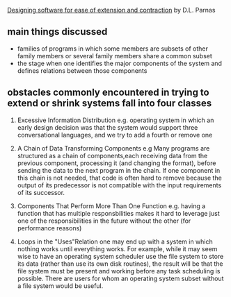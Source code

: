[Designing software for ease of extension and contraction](https://courses.cs.washington.edu/courses/cse503/08wi/parnas-1979.pdf) by D.L. Parnas

## main things discussed

- families of programs in which some members are subsets of other family members or several family members share a common subset
- the stage when one identifies the major components of the system and defines relations between those components

## obstacles commonly encountered in trying to extend or shrink systems fall into four classes

1. Excessive Information Distribution
   e.g. operating system in which an early design decision was that the system would support three conversational languages, and we try to add a fourth or remove one

2. A Chain of Data Transforming Components
   e.g Many programs are structured as a chain of components,each receiving data from the previous component, processing it (and changing the format), before sending the data to the next program in the chain. If one component in this chain is not needed, that code is often hard to remove because the output of its predecessor is not compatible with the input requirements of its successor.

3. Components That Perform More Than One Function
   e.g. having a function that has multiple responsbilities makes it hard to leverage just one of the responsibilities in the future without the other (for performance reasons)

4. Loops in the "Uses"Relation
   one may end up with a system in which nothing works until everything works. For example, while it may seem wise to have an operating system scheduler use the file system to store its data (rather than use its own disk routines), the result will be that the file system must be present and working before any task scheduling is possible. There are users for whom an operating system subset without a file system would be useful.
